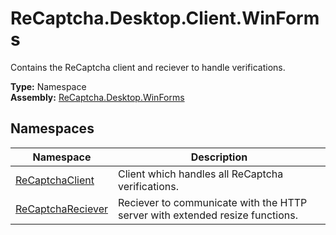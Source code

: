# ReCaptcha.Desktop.Client.WinForms
Contains the ReCaptcha client and reciever to handle verifications.

**Type:** Namespace
<br />
**Assembly:** [ReCaptcha.Desktop.WinForms](/ReCaptcha.Desktop/reference/recaptcha.desktop.winforms/)

## Namespaces
| Namespace                                                    | Description                                                                      |
|--------------------------------------------------------------|----------------------------------------------------------------------------------|
| [ReCaptchaClient](/ReCaptcha.Desktop/reference/recaptcha.desktop.winforms/client/recaptchaclient.html)              | Client which handles all ReCaptcha verifications. |
| [ReCaptchaReciever](/ReCaptcha.Desktop/reference/recaptcha.desktop.winforms/client/recaptchareciever.html)              | Reciever to communicate with the HTTP server with extended resize functions. |